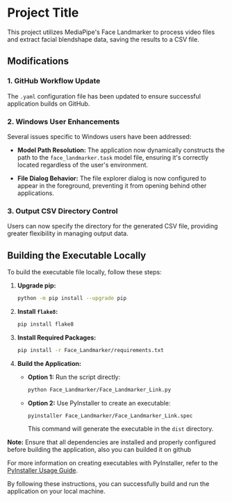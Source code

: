 # Project Title

This project utilizes MediaPipe's Face Landmarker to process video files and extract facial blendshape data, saving the results to a CSV file.

## Modifications

### 1. GitHub Workflow Update

The `.yaml` configuration file has been updated to ensure successful application builds on GitHub.

### 2. Windows User Enhancements

Several issues specific to Windows users have been addressed:

- **Model Path Resolution:** The application now dynamically constructs the path to the `face_landmarker.task` model file, ensuring it's correctly located regardless of the user's environment.

- **File Dialog Behavior:** The file explorer dialog is now configured to appear in the foreground, preventing it from opening behind other applications.

### 3. Output CSV Directory Control

Users can now specify the directory for the generated CSV file, providing greater flexibility in managing output data.

## Building the Executable Locally

To build the executable file locally, follow these steps:

1. **Upgrade pip:**
    ```bash
   python -m pip install --upgrade pip
   ```


2. **Install `flake8`:**
    ```bash
   pip install flake8
   ```


3. **Install Required Packages:**
    ```bash
   pip install -r Face_Landmarker/requirements.txt
   ```


4. **Build the Application:**
   - **Option 1:** Run the script directly:
      ```bash
     python Face_Landmarker/Face_Landmarker_Link.py
     ```  
   - **Option 2:** Use PyInstaller to create an executable:
      ```bash
     pyinstaller Face_Landmarker/Face_Landmarker_Link.spec
     ```  
      This command will generate the executable in the `dist` directory.  

**Note:** Ensure that all dependencies are installed and properly configured before building the application, also you can builded it on github

For more information on creating executables with PyInstaller, refer to the [PyInstaller Usage Guide](https://pyinstaller.org/en/v4.1/usage.html).

By following these instructions, you can successfully build and run the application on your local machine. 